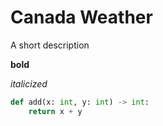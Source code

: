 # Canada Weather

A short description

**bold**

*italicized*

```python
def add(x: int, y: int) -> int:
    return x + y
```